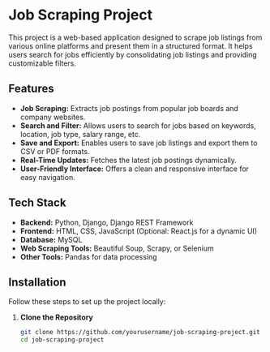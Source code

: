 # Job Scraping Project

This project is a web-based application designed to scrape job listings from various online platforms and present them in a structured format. It helps users search for jobs efficiently by consolidating job listings and providing customizable filters.

## Features

- **Job Scraping:** Extracts job postings from popular job boards and company websites.
- **Search and Filter:** Allows users to search for jobs based on keywords, location, job type, salary range, etc.
- **Save and Export:** Enables users to save job listings and export them to CSV or PDF formats.
- **Real-Time Updates:** Fetches the latest job postings dynamically.
- **User-Friendly Interface:** Offers a clean and responsive interface for easy navigation.

## Tech Stack

- **Backend:** Python, Django, Django REST Framework
- **Frontend:** HTML, CSS, JavaScript (Optional: React.js for a dynamic UI)
- **Database:** MySQL
- **Web Scraping Tools:** Beautiful Soup, Scrapy, or Selenium
- **Other Tools:** Pandas for data processing

## Installation

Follow these steps to set up the project locally:

1. **Clone the Repository**

   ```bash
   git clone https://github.com/yourusername/job-scraping-project.git
   cd job-scraping-project
